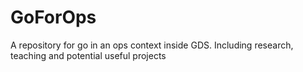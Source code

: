 # GoForOps
A repository for go in an ops context inside GDS. Including research, teaching and potential useful projects
